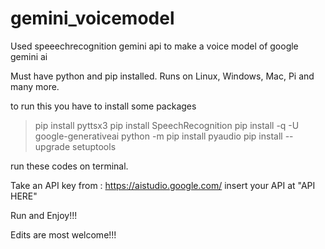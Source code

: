 # gemini_voicemodel
Used speeechrecognition gemini api to make a voice model of google gemini ai

Must have python and pip installed.
Runs on Linux, Windows, Mac, Pi and many more.

to run this you have to install some packages

> pip install pyttsx3
> pip install SpeechRecognition
> pip install -q -U google-generativeai
> python -m pip install pyaudio
> pip install --upgrade setuptools

run these codes on terminal.

Take an API key from : https://aistudio.google.com/
insert your API at "API HERE"

Run and Enjoy!!!

Edits are most welcome!!!
